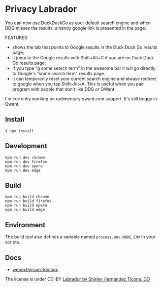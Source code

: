 # Privacy Labrador

You can now use DuckDuckGo as your default search engine and when DDG misses the results, a handy google link is presented in the page.

FEATURES:
- shows the tab that points to Google results in the Duck Duck Go results page;
- it jump to the Google results with Shift+Alt+G if you are on Duck Duck Go results page;
- If you type "g some search term" in the awesome bar it will go directly to Google's "some search term" results page.
- it can temporarily reset your current search engine and always redirect to google when you tap Shift+Alt+A. This is useful when you pair program with people that don't like DDG or QWant.

I'm currently working on rudimentary qwant.com support. It's still buggy in Qwant.

## Install

	$ npm install

## Development

    npm run dev chrome
    npm run dev firefox
    npm run dev opera
    npm run dev edge

## Build

    npm run build chrome
    npm run build firefox
    npm run build opera
    npm run build edge

## Environment

The build tool also defines a variable named `process.env.NODE_ENV` in your scripts. 

## Docs

* [webextension-toolbox](https://github.com/HaNdTriX/webextension-toolbox)

The license is under CC-BY [Labrador by Shirley Hernández Ticona, DO](https://thenounproject.com/search/?q=labrador&i=516389)